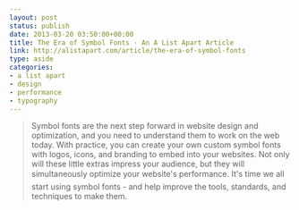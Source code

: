 ```yaml
---
layout: post
status: publish
date: 2013-03-20 03:50:00+00:00
title: The Era of Symbol Fonts · An A List Apart Article
link: http://alistapart.com/article/the-era-of-symbol-fonts
type: aside
categories:
- a list apart
- design
- performance
- typography
---
```


> Symbol fonts are the next step forward in website design and optimization, and you need to understand them to work on the web today. With practice, you can create your own custom symbol fonts with logos, icons, and branding to embed into your websites. Not only will these little extras impress your audience, but they will simultaneously optimize your website's performance. It's time we all start using symbol fonts - and help improve the tools, standards, and techniques to make them.
